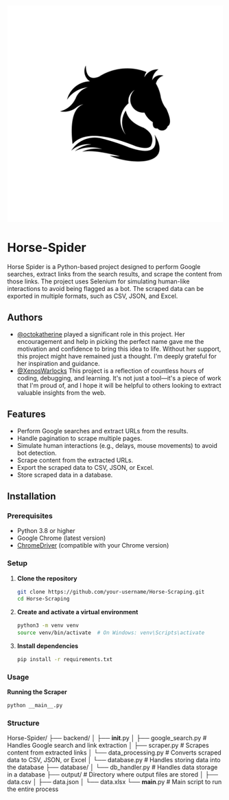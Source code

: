 ![Logo](assets/logo.png)
#                                                                                     Horse-Spider
Horse Spider is a Python-based project designed to perform Google searches, extract links from the search results, and scrape the content from those links. The project uses Selenium for simulating human-like interactions to avoid being flagged as a bot. The scraped data can be exported in multiple formats, such as CSV, JSON, and Excel.

## Authors

- [@octokatherine](https://www.github.com/octokatherine) played a significant role in this project. Her encouragement and help in picking the perfect name gave me the motivation and confidence to bring this idea to life. Without her support, this project might have remained just a thought. I'm deeply grateful for her inspiration and guidance.
- [@XenosWarlocks](https://www.github.com/XenosWarlocks) This project is a reflection of countless hours of coding, debugging, and learning. It's not just a tool—it's a piece of work that I'm proud of, and I hope it will be helpful to others looking to extract valuable insights from the web.


## Features

- Perform Google searches and extract URLs from the results.
- Handle pagination to scrape multiple pages.
- Simulate human interactions (e.g., delays, mouse movements) to avoid bot detection.
- Scrape content from the extracted URLs.
- Export the scraped data to CSV, JSON, or Excel.
- Store scraped data in a database.

## Installation

### Prerequisites

- Python 3.8 or higher
- Google Chrome (latest version)
- [ChromeDriver](https://sites.google.com/chromium.org/driver/) (compatible with your Chrome version)

### Setup

1. **Clone the repository**

   ```bash
   git clone https://github.com/your-username/Horse-Scraping.git
   cd Horse-Scraping
   ```

2. **Create and activate a virtual environment**
   ```bash
   python3 -m venv venv
   source venv/bin/activate  # On Windows: venv\Scripts\activate
   ```
   
3. **Install dependencies**
   ```bash
   pip install -r requirements.txt
   ```


### Usage
**Running the Scraper**
   ```bash
   python __main__.py
   ```

### Structure
Horse-Spider/
├── backend/
│   ├── __init__.py
│   ├── google_search.py       # Handles Google search and link extraction
│   ├── scraper.py             # Scrapes content from extracted links
│   └── data_processing.py     # Converts scraped data to CSV, JSON, or Excel
│   └── database.py            # Handles storing data into the database
├── database/
│   └── db_handler.py          # Handles data storage in a database
├── output/                    # Directory where output files are stored
│   ├── data.csv
│   ├── data.json
│   └── data.xlsx
└── __main__.py                # Main script to run the entire process

